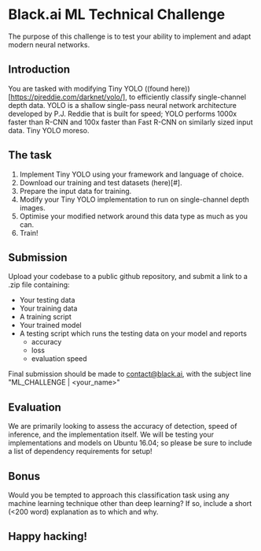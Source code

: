 # Black.ai ML Technical Challenge
The purpose of this challenge is to test your ability to implement and adapt modern neural networks. 

## Introduction
You are tasked with modifying Tiny YOLO ((found here))[https://pjreddie.com/darknet/yolo/], to efficiently classify single-channel depth data. YOLO is a shallow single-pass neural network architecture developed by P.J. Reddie that is built for speed; YOLO performs 1000x faster than R-CNN and 100x faster than Fast R-CNN on similarly sized input data. Tiny YOLO moreso. 

## The task

1. Implement Tiny YOLO using your framework and language of choice. 
2. Download our training and test datasets (here)[#].
3. Prepare the input data for training. 
4. Modify your Tiny YOLO implementation to run on single-channel depth images. 
5. Optimise your modified network around this data type as much as you can.
6. Train! 

## Submission

Upload your codebase to a public github repository, and submit a link to a .zip file containing:
- Your testing data
- Your training data
- A training script
- Your trained model
- A testing script which runs the testing data on your model and reports 
    - accuracy
    - loss
    - evaluation speed

Final submission should be made to contact@black.ai, with the subject line "ML_CHALLENGE | <your_name>"

## Evaluation
We are primarily looking to assess the accuracy of detection, speed of inference, and the implementation itself. We will be testing your implementations and models on Ubuntu 16.04; so please be sure to include a list of dependency requirements for setup!  

## Bonus
Would you be tempted to approach this classification task using any machine learning technique other than deep learning? If so, include a short (<200 word) explanation as to which and why. 

## Happy hacking! 
